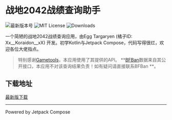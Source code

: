 # 战地2042战绩查询助手

![最新版本号](https://img.shields.io/github/v/release/dzxrly/BF2042State?style=for-the-badge) ![MIT License](https://img.shields.io/github/license/dzxrly/BF2042State?style=for-the-badge) ![Downloads](https://img.shields.io/github/downloads/dzxrly/BF2042State/total?style=for-the-badge)

一个简陋的战地2042战绩查询应用，由Egg Targaryen (橘子ID: Xx__Koraidon__xX) 开发。初学Kotlin与Jetpack
Compose，代码写得很烂，欢迎各位大佬指点。

> 特别感谢[Gametools](https://gametools.network/)，本应用使用了其提供的API。
> **[BFBan](https://bfban.com/)数据来自其公开接口，本应用不对该查询结果负责！如有疑问请直接联系BFBan
**。

## 下载地址

[最新版下载](https://github.com/dzxrly/BF2042State/releases/latest)

---

Powered by Jetpack Compose
